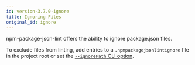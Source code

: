 ```yaml
---
id: version-3.7.0-ignore
title: Ignoring Files
original_id: ignore
---
```


npm-package-json-lint offers the ability to ignore package.json files.

To exclude files from linting, add entries to a `.npmpackagejsonlintignore` file in the project root or set the [`--ignorePath` CLI option](cli.md).
